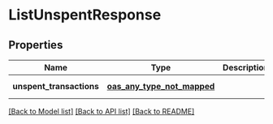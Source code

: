 # ListUnspentResponse
## Properties

| Name | Type | Description | Notes |
|------------ | ------------- | ------------- | -------------|
| **unspent\_transactions** | [**oas_any_type_not_mapped**](.md) |  | [default to null] |

[[Back to Model list]](../README.md#documentation-for-models) [[Back to API list]](../README.md#documentation-for-api-endpoints) [[Back to README]](../README.md)


